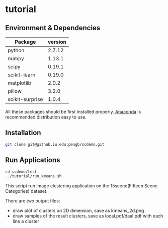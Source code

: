 tutorial
=================

## Environment & Dependencies

Package | version
-----  | ------------
python |    2.7.12  | 
numpy  |    1.13.1  | Library for large, multi-dimensional arrays and matrices
scipy             |        0.19.1   | Python Scientific Computing Library
scikit-learn      |        0.19.0   | Machine Learning in Python
matplotlib        |        2.0.2    | Matplotlib: Python plotting
pillow            |        3.2.0    | Python Imaging Library
scikit-surprise   |        1.0.4    | A Python scikit for recommender systems

All these packages should be first installed properly. [Anaconda](https://anaconda.org/) is recommended distribution easy to use.


## Installation

```sh
git clone git@github.iu.edu:pengb/scdemo.git
```

## Run Applications

```sh
cd scdemo/test
../tutorial/run_kmeans.sh
```

This script run image clustering application on the 15scene(Fifteen Scene Categories) dataset.

There are two output files:

+ draw plot of clusters on 2D dimension, save as kmeans_2d.png
+ draw samples of the result clusters, save as local.pdf/daal.pdf with each line a cluster



